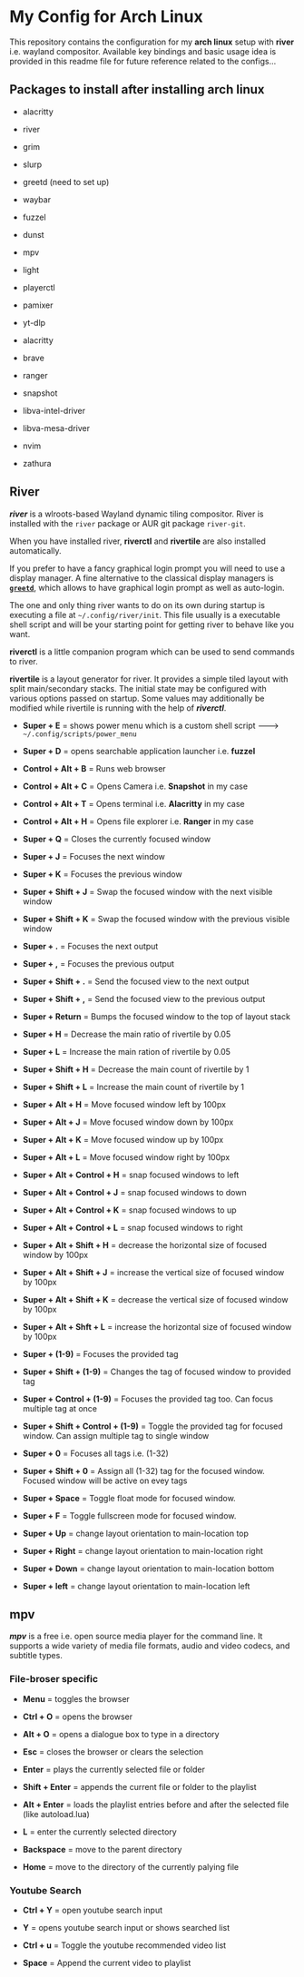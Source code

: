 # My Config for Arch Linux

This repository contains the configuration for my **arch linux** setup with **river** i.e. wayland compositor. Available key bindings and basic usage idea is provided in this readme file for future reference related to the configs...


## Packages to install after installing arch linux

- alacritty

- river

- grim

- slurp

- greetd (need to set up)

- waybar

- fuzzel

- dunst 

- mpv

- light

- playerctl

- pamixer

- yt-dlp

- alacritty

- brave 

- ranger

- snapshot

- libva-intel-driver

- libva-mesa-driver

- nvim

- zathura


##  River

***river*** is a wlroots-based Wayland dynamic tiling compositor. River is installed with the `river` package or AUR git package `river-git`.

When you have installed river, **riverctl** and **rivertile** are also installed automatically.

If you prefer to have a fancy graphical login prompt you will need to use a display manager. A fine alternative to the classical display managers is **[`greetd`](https://git.sr.ht/~kennylevinsen/greetd)**, which allows to have graphical login prompt as well as auto-login.

The one and only thing river wants to do on its own during startup is executing a file at `~/.config/river/init`. This file usually is a executable shell script and will be your starting point for getting river to behave like you want.

**riverctl** is a little companion program which can be used to send commands to river. 

**rivertile** is a layout generator for river. It provides a simple tiled layout with split main/secondary stacks. The initial state may be configured with various options passed on startup. Some values may additionally be modified while rivertile is running with the help of ***riverctl***.

- **Super + E** = shows power menu which is a custom shell script ---> `~/.config/scripts/power_menu`

- **Super + D** = opens searchable application launcher i.e. **fuzzel**

- **Control + Alt + B** = Runs web browser 

- **Control + Alt + C** = Opens Camera i.e. **Snapshot** in my case

- **Control + Alt + T** = Opens terminal i.e. **Alacritty** in my case

- **Control + Alt + H** = Opens file explorer i.e. **Ranger** in my case

- **Super + Q** = Closes the currently focused window

- **Super + J** = Focuses the next window

- **Super + K** = Focuses the previous window

- **Super + Shift + J** = Swap the focused window with the next visible window

- **Super + Shift + K** =  Swap the focused window with the previous visible window

- **Super + .** = Focuses the next output

- **Super + ,** = Focuses the previous output

- **Super + Shift + .** = Send the focused view to the next output

- **Super + Shift + ,** = Send the focused view to the previous output

- **Super + Return** = Bumps the focused window to the top of layout stack

- **Super + H** = Decrease the main ratio of rivertile by 0.05

- **Super + L** = Increase the main ration of rivertile by 0.05

- **Super + Shift + H** = Decrease the main count of rivertile by 1

- **Super + Shift + L** = Increase the main count of rivertile by 1

- **Super + Alt + H** = Move focused window left by 100px

- **Super + Alt + J** = Move focused window down by 100px

- **Super + Alt + K** = Move focused window up by 100px

- **Super + Alt + L** = Move focused window right by 100px

- **Super + Alt + Control + H** = snap focused windows to left

- **Super + Alt + Control + J** = snap focused windows to down

- **Super + Alt + Control + K** = snap focused windows to up

- **Super + Alt + Control + L** = snap focused windows to right

- **Super + Alt + Shift + H** = decrease the horizontal size of focused window by 100px

- **Super + Alt + Shift + J** = increase the vertical size of focused window by 100px

- **Super + Alt + Shift + K** = decrease the vertical size of focused window by 100px

- **Super + Alt + Shft + L** = increase the horizontal size of focused window by 100px

- **Super + (1-9)** = Focuses the provided tag

- **Super + Shift + (1-9)** = Changes the tag of focused window to provided tag

- **Super + Control + (1-9)** = Focuses the provided tag too. Can focus multiple tag at once

- **Super + Shift + Control + (1-9)** = Toggle the provided tag for focused window. Can assign multiple tag to single window

- **Super + 0** = Focuses all tags i.e. (1-32)

- **Super + Shift + 0** = Assign all (1-32) tag for the focused window. Focused window will be active on evey tags

- **Super + Space** = Toggle float mode for focused window.

- **Super + F** = Toggle fullscreen mode for focused window.

- **Super + Up** = change layout orientation to main-location top

- **Super + Right** = change layout orientation to main-location right

- **Super + Down** = change layout orientation to main-location bottom

- **Super + left** = change layout orientation to main-location left


## mpv 

***mpv*** is a free i.e. open source media player for the command line. It supports a wide variety of media file formats, audio and video codecs, and subtitle types.

### File-broser specific

- **Menu** = toggles the browser

- **Ctrl + O** = opens the browser

- **Alt + O** = opens a dialogue box to type in a directory

- **Esc** = closes the browser or clears the selection

- **Enter** = plays the currently selected file or folder

- **Shift + Enter** = appends the current file or folder to the playlist

- **Alt + Enter** = loads the playlist entries before and after the selected file (like autoload.lua)

- **L** = enter the currently selected directory

- **Backspace** = move to the parent directory

- **Home** = move to the directory of the currently palying file


### Youtube Search

- **Ctrl + Y** = open youtube search input

- **Y** = opens youtube search input or shows searched list 

- **Ctrl + u** = Toggle the youtube recommended video list 

- **Space** = Append the current video to playlist
